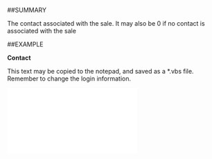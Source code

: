 

##SUMMARY

The contact associated with the sale. It may also be 0 if no contact is associated with the sale


##EXAMPLE

**Contact**

This text may be copied to the notepad, and saved as a *.vbs file. Remember to change the login information.

![](../../Examples/vbs/SOSale.Contact.vbs.txt)





